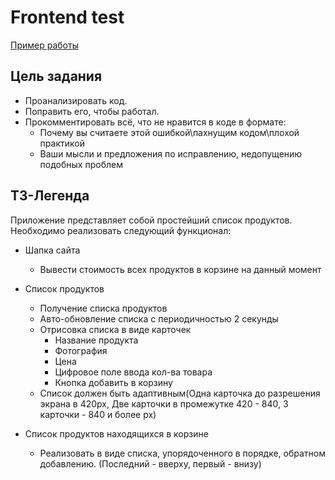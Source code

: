 # Frontend test
[Пример работы](https://dmitriyburlak.github.io/testtask_vue/)

## Цель задания
- Проанализировать код.
- Поправить его, чтобы работал.
- Прокомментировать всё, что не нравится в коде в формате:
    - Почему вы считаете этой ошибкой\пахнущим кодом\плохой практикой
    - Ваши мысли и предложения по исправлению, недопущению подобных проблем

## ТЗ-Легенда
Приложение представляет собой простейший список продуктов. Необходимо реализовать следующий функционал:
- Шапка сайта
  - Вывести стоимость всех продуктов в корзине на данный момент
- Список продуктов
    - Получение списка продуктов
    - Авто-обновление списка с периодичностью 2 секунды
    - Отрисовка списка в виде карточек
      - Название продукта
      - Фотография
      - Цена 
      - Цифровое поле ввода кол-ва товара
      - Кнопка добавить в корзину
    - Список должен быть адаптивным(Одна карточка до разрешения экрана в 420px, Две карточки в промежутке 420 - 840, 3 карточки - 840 и более px)
    
- Список продуктов находящихся в корзине
    - Реализовать в виде списка, упорядоченного в порядке, обратном добавлению. (Последний - вверху, первый - внизу)
    

